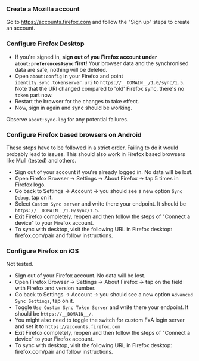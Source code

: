 ### Create a Mozilla account
Go to https://accounts.firefox.com and follow the "Sign up" steps to create an account.

### Configure Firefox Desktop

- If you're signed in, **sign out of you Firefox account under `about:preferences#sync` first!** Your browser data and the synchronised data are safe, nothing will be deleted.
- Open `about:config` in your Firefox and point `identity.sync.tokenserver.uri` to `https://__DOMAIN__/1.0/sync/1.5`. Note that the URI changed compared to 'old' Firefox sync, there's no `token` part now.
- Restart the browser for the changes to take effect.
- Now, sign in again and sync should be working.

Observe `about:sync-log` for any potential failures.

### Configure Firefox based browsers on Android 
These steps have to be followed in a strict order. Failing to do it would probably lead to issues. This should also work in Firefox based browsers like Mull (tested) and others.
- Sign out of your account if you're already logged in. No data will be lost.
- Open Firefox Browser -> Settings -> About Firefox -> tap 5 times in Firefox logo.
- Go back to Settings -> Account -> you should see a new option `Sync Debug`, tap on it.
- Select `Custom Sync server` and write there your endpoint. It should be `https://__DOMAIN__/1.0/sync/1.5`.
- Exit Firefox completely, reopen and then follow the steps of "Connect a device" to your Firefox account.
- To sync with desktop, visit the following URL in Firefox desktop: firefox.com/pair and follow instructions.

### Configure Firefox on iOS
Not tested.
- Sign out of your Firefox account. No data will be lost.
- Open Firefox Browser -> Settings -> About Firefox -> tap on the field with Firefox and version number.
- Go back to Settings -> Account -> you should see a new option `Advanced Sync Settings`, tap on it.
- Toggle `Use Custom Sync Token Server` and write there your endpoint. It should be `https://__DOMAIN__/`.
- You might also need to toggle the switch for custom FxA login server and set it to `https://accounts.firefox.com`
- Exit Firefox completely, reopen and then follow the steps of "Connect a device" to your Firefox account.
- To sync with desktop, visit the following URL in Firefox desktop: firefox.com/pair and follow instructions.
